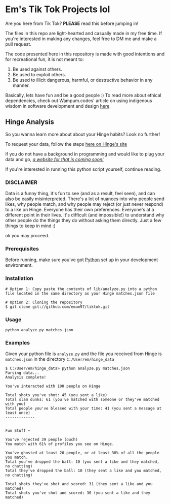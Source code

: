# Em's Tik Tok Projects lol

Are you here from Tik Tok?
**PLEASE** read this before jumping in!

The files in this repo are light-hearted and casually made in my free time. If you're interested in making any changes, feel free to DM me and make a pull request.

The code presented here in this repository is made with good intentions and for recreational fun, it is not meant to:
1. Be used against others.
2. Be used to exploit others.
3. Be used to illicit dangerous, harmful, or destructive behavior in any manner.

Basically, lets have fun and be a good people :)
To read more about ethical dependencies, check out Wampum.codes' article on using indigenous wisdom in software development and design
[here](https://foundation.mozilla.org/en/blog/indigenous-wisdom-model-software-design-and-development/)


## Hinge Analysis

So you wanna learn more about about your Hinge habits? Look no further!

To request your data, follow the steps [here on Hinge's site](https://hingeapp.zendesk.com/hc/en-us/articles/360011235813-How-do-I-request-a-copy-of-my-personal-data-)

If you do not have a background in programming and would like to plug your data and go, [*a website for that is coming soon!*](https://hinge.emsanity.com/)

If you're interested in running this python script yourself, continue reading.

### DISCLAIMER

Data is a funny thing, it's fun to see (and as a result, feel seen), and can also be easily misinterpreted. There's a lot of nuances into why people send likes, why people match, and why people may reject (or just never respond) to a like on Hinge. 
Everyone has their own preferences.
Everyone's at a different point in their lives.
It's difficult (and impossible!) to understand why other people do the things they do without asking them directly.
Just a few things to keep in mind :)

ok you may proceed.

### Prerequisites

Before running, make sure you've got [Python](https://www.python.org/downloads/) set up in your development environment.

### Installation
```
# Option 1: Copy paste the contents of lib/analyze.py into a python file located in the same directory as your Hinge matches.json file

# Option 2: Cloning the repository
$ git clone git://github.com/emam97/tiktok.git
```

### Usage
```
python analyze.py matches.json

```

### Examples
Given your python file is `analyze.py` and the file you received from Hinge is `matches.json` in the directory 
`C:/User/em/hinge_data`
```
$ C:/User/em/hinge_data> python analyze.py matches.json
Parsing data...
Analysis complete!

You've interacted with 100 people on Hinge

Total shots you've shot: 45 (you sent a like)
Total slam dunks: 61 (you've matched with someone or they've matched with you)
Total people you've blessed with your time: 41 (you sent a message at least once)
-------------


Fun Stuff ~

You've rejected 39 people (ouch)
You match with 61% of profiles you see on Hinge.

You've ghosted at least 20 people, or at least 30% of all the people you match.
Total you've dropped the ball: 10 (you sent a like and they matched, no chatting)
Total they've dropped the ball: 10 (they sent a like and you matched, no chatting)

Total shots they've shot and scored: 31 (they sent a like and you matched)
Total shots you've shot and scored: 30 (you sent a like and they matched)
```


